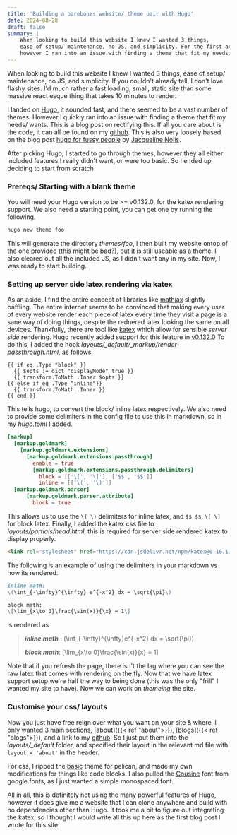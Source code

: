 ```yaml
---
title: 'Building a barebones website/ theme pair with Hugo'
date: 2024-08-28
draft: false
summary: |
    When looking to build this website I knew I wanted 3 things, 
    ease of setup/ maintenance, no JS, and simplicity. For the first and last point I landed on [Hugo](https://gohugo.io/),
    however I ran into an issue with finding a theme that fit my needs/ wants. This is a blog post on rectifying this.
---
```

When looking to build this website I knew I wanted 3 things, ease of setup/ maintenance, no JS, and simplicity. 
If you couldn't already tell, I don't love flashy sites. 
I'd much rather a fast loading, small, static site than some massive react esque thing that takes 10 minutes to render.

I landed on [Hugo](https://gohugo.io/), it sounded fast, and there seemed to be a vast number of themes.
However I quickly ran into an issue with finding a theme that fit my needs/ wants. This is a blog post on rectifying this. 
If all you care about is the code, it can all be found on my [github](https://github.com/tomdvies/tomdvies.com). 
This is also very loosely based on the blog post [hugo for fussy people](https://jnolis.com/blog/hugo_for_fussy_people/) by [Jacqueline Nolis](https://jnolis.com/).

After picking Hugo, I started to go through themes, however they all either included features I really didn't want, or were too basic. 
So I ended up deciding to start from scratch

### Prereqs/ Starting with a blank theme
You will need your Hugo version to be >= v0.132.0, for the katex rendering support. We also need a starting point, you can get one by running the following.
```bash
hugo new theme foo
```
This will generate the directory *themes/foo*, I then built my website ontop of the one provided (this might be bad?), but it is still useable as a theme.
I also cleared out all the included JS, as I didn't want any in my site. Now, I was ready to start building.

### Setting up server side latex rendering via katex
As an aside, I find the entire concept of libraries like [mathjax](https://www.mathjax.org/) slightly baffling.
The entire internet seems to be convinced that making every user of every website render each piece of latex every time they visit a page is a sane way of doing things, despite the rednered latex looking the same on all devices.
Thankfully, there are tool like [katex](https://katex.org/) which allow for sensible *server side* rendering. Hugo recently added support for this feature in [v0.132.0](https://github.com/gohugoio/hugo/releases/tag/v0.132.0)
To do this, I added the hook *layouts/_default/_markup/render-passthrough.html*, as follows. 
```go-html-template
{{ if eq .Type "block" }}
  {{ $opts := dict "displayMode" true }}
  {{ transform.ToMath .Inner $opts }}
{{ else if eq .Type "inline"}}
  {{ transform.ToMath .Inner }}
{{ end }}
```
This tells hugo, to convert the block/ inline latex respectively. We also need to provide some delimiters in the config file to use this in markdown, so in my *hugo.toml* I added.
```toml
[markup]
  [markup.goldmark]
    [markup.goldmark.extensions]
      [markup.goldmark.extensions.passthrough]
        enable = true
        [markup.goldmark.extensions.passthrough.delimiters]
          block = [['\[', '\]'], ['$$', '$$']]
          inline = [['\(', '\)']]
  [markup.goldmark.parser]
      [markup.goldmark.parser.attribute]
        block = true
```
This allows us to use the `\( \)` delimiters for inline latex, and `$$ $$`, `\[ \]` for block latex. 
Finally, I added the katex css file to *layouts/partials/head.html*, this is required for server side rendered katex to display properly.
```html
<link rel="stylesheet" href="https://cdn.jsdelivr.net/npm/katex@0.16.11/dist/katex.min.css" integrity="sha384-nB0miv6/jRmo5UMMR1wu3Gz6NLsoTkbqJghGIsx//Rlm+ZU03BU6SQNC66uf4l5+" crossorigin="anonymous">
```
The following is an example of using the delimiters in your markdown vs how its rendered.
```md
inline math: 
\(\int_{-\infty}^{\infty} e^{-x^2} dx = \sqrt{\pi}\)

block math:
\[\lim_{x\to 0}\frac{\sin(x)}{\x} = 1\]
```
is rendered as
> ***inline math*** : 
\(\int_{-\infty}^{\infty}e^{-x^2} dx = \sqrt{\pi}\)
>
> ***block math***:
>\[\lim_{x\to 0}\frac{\sin(x)}{x} = 1\]

Note that if you refresh the page, there isn't the lag where you can see the raw latex that comes with rendering on the fly. Now that we have latex support setup we're half the way 
to being done (this was the only "frill" I wanted my site to have). Now we can work on *themeing* the site.

### Customise your css/ layouts
Now you just have free reign over what you want on your site & where, I only wanted 3 main sections, [about]({{< ref "about">}}), [blogs]({{< ref "blogs">}}), and a link to my [github]("https://github.com/tomdvies").
So I just put them into the *layouts/_default* folder, and specified their layout in the relevant md file with `layout = 'about'` in the header.

For css, I ripped the [basic](https://github.com/getpelican/pelican-themes/tree/master/basic) theme for pelican, and made my own modifications for things like code blocks.
I also pulled the [Cousine](https://github.com/getpelican/pelican-themes/tree/master/basic) font from google fonts, as I just wanted a simple monospaced font.

All in all, this is definitely not using the many powerful features of Hugo, however it does give me a website that I can clone anywhere and build with no dependencies other than Hugo. 
It took me a bit to figure out integrating the katex, so I thought I would write all this up here as the first blog post I wrote for this site.

